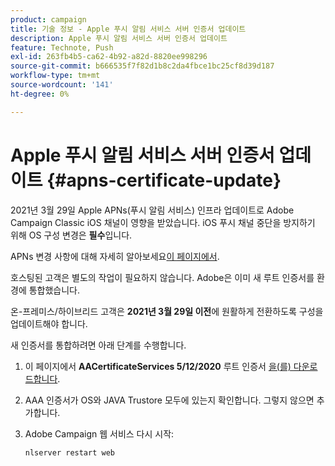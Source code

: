 ```yaml
---
product: campaign
title: 기술 정보 - Apple 푸시 알림 서비스 서버 인증서 업데이트
description: Apple 푸시 알림 서비스 서버 인증서 업데이트
feature: Technote, Push
exl-id: 263fb4b5-ca62-4b92-a82d-8820ee998296
source-git-commit: b666535f7f82d1b8c2da4fbce1bc25cf8d39d187
workflow-type: tm+mt
source-wordcount: '141'
ht-degree: 0%

---
```


# Apple 푸시 알림 서비스 서버 인증서 업데이트 {#apns-certificate-update}



2021년 3월 29일 Apple APNs(푸시 알림 서비스) 인프라 업데이트로 Adobe Campaign Classic iOS 채널이 영향을 받았습니다. iOS 푸시 채널 중단을 방지하기 위해 OS 구성 변경은 **필수**&#x200B;입니다.

APNs 변경 사항에 대해 자세히 알아보세요[이 페이지에서](https://developer.apple.com/news/?id=7gx0a2lp).

호스팅된 고객은 별도의 작업이 필요하지 않습니다. Adobe은 이미 새 루트 인증서를 환경에 통합했습니다.

온-프레미스/하이브리드 고객은 **2021년 3월 29일 이전**&#x200B;에 원활하게 전환하도록 구성을 업데이트해야 합니다.

새 인증서를 통합하려면 아래 단계를 수행합니다.

1. 이 페이지에서 **AACertificateServices 5/12/2020** 루트 인증서 [을(를) 다운로드합니다](https://support.sectigo.com/Com_KnowledgeDetailPage?Id=kA03l00000117cL).

1. AAA 인증서가 OS와 JAVA Trustore 모두에 있는지 확인합니다. 그렇지 않으면 추가합니다.

1. Adobe Campaign 웹 서비스 다시 시작:

   ```
   nlserver restart web
   ```
